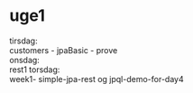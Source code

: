 # uge1
tirsdag:<br>
customers - jpaBasic - prove<br>
onsdag:<br>
rest1
torsdag: <br>
week1- simple-jpa-rest og jpql-demo-for-day4

